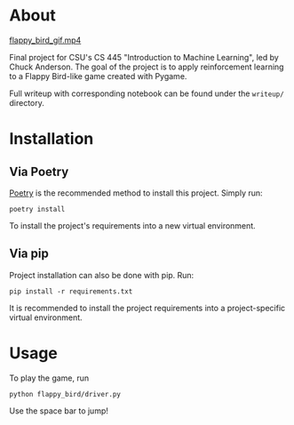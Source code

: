 # About

[flappy_bird_gif.mp4](flappy_bird_gif.mp4)

Final project for CSU's CS 445 "Introduction to Machine Learning", led by Chuck Anderson.
The goal of the project is to apply reinforcement learning to a Flappy Bird-like game
created with Pygame.

Full writeup with corresponding notebook can be found under the `writeup/` directory.

# Installation

## Via Poetry

[Poetry](https://python-poetry.org/) is the recommended method to install this project. Simply run:

```poetry install```

To install the project's requirements into a new virtual environment.

## Via pip

Project installation can also be done with pip. Run:

```pip install -r requirements.txt```

It is recommended to install the project requirements into a project-specific virtual environment.

# Usage

To play the game, run

```python flappy_bird/driver.py```

Use the space bar to jump!